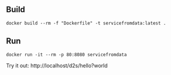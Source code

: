 ## Build
```
docker build --rm -f "Dockerfile" -t servicefromdata:latest .
```

## Run
```
docker run -it --rm -p 80:8080 servicefromdata
```

Try it out: http://localhost/d2s/hello?world